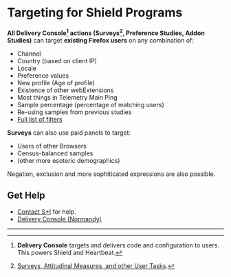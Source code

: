 # Targeting for Shield Programs

**All Delivery Console[^dc] actions (Surveys[^surveys], Preference Studies, Addon Studies)** can target **existing Firefox users** on any combination of:

- Channel
- Country (based on client IP)
- Locale
- Preference values
- New profile (Age of profile)
- Existence of other webExtensions
- Most things in Telemetry Main Ping
- Sample percentage (percentage of matching users)
- Re-using samples from previous studies
- [Full list of filters][filters]

**Surveys** can also use paid panels to target:

- Users of other Browsers
- Census-balanced samples
- (other more esoteric demographics)


Negation, exclusion and more sophiticated expressions are also possible.

## Get Help

- [Contact S+I][contact] for help.
- [Delivery Console (Normandy)][normandy]


---

[^dc]:  **Delivery Console** targets and delivers code and configuration to users.  This powers Shield and Heartbeat.
[^surveys]:  [Surveys, Attitudinal Measures, and other User Tasks](./shield_surveys.md).


[contact]:  ./shield_help.md
[normandy]: https://normandy.readthedocs.io/en/stable/user/index.html
[filters]: https://normandy.readthedocs.io/en/stable/user/filters.html
